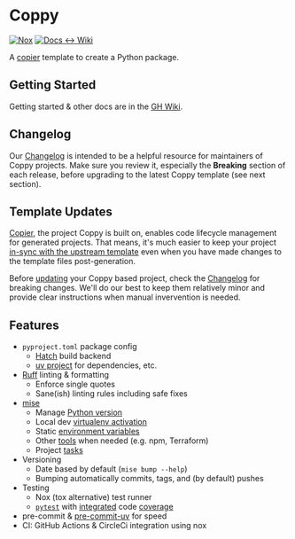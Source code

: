 # Coppy
[![Nox](https://github.com/level12/coppy/actions/workflows/nox.yaml/badge.svg)](https://github.com/level12/coppy/actions/workflows/nox.yaml)
[![Docs <-> Wiki](https://github.com/level12/coppy/actions/workflows/docs.yaml/badge.svg)](https://github.com/level12/coppy/actions/workflows/docs.yaml)


A [copier](https://copier.readthedocs.io/en/stable/) template to create a Python package.


## Getting Started

Getting started & other docs are in the [GH Wiki](https://github.com/level12/coppy/wiki).


## Changelog

Our [Changelog](https://github.com/level12/coppy/wiki/Changelog) is intended to be a helpful
resource for maintainers of Coppy projects.  Make sure you review it, especially the **Breaking**
section of each release, before upgrading to the latest Coppy template (see next section).


## Template Updates

[Copier], the project Coppy is built on, enables code lifecycle management for generated projects.
That means, it's much easier to keep your project [in-sync with the upstream template] even when you
have made changes to the template files post-generation.

Before [updating] your Coppy based project, check the [Changelog] for breaking changes.  We'll do our
best to keep them relatively minor and provide clear instructions when manual invervention is
needed.

[Copier]: https://copier.readthedocs.io
[in-sync with the upstream template]: https://copier.readthedocs.io/en/stable/updating/
[updating]: https://github.com/level12/coppy/wiki#updating-a-project
[Changelog]: https://github.com/level12/coppy/blob/main/changelog.md


## Features

- `pyproject.toml` package config
    - [Hatch](https://hatch.pypa.io/latest/) build backend
    - [uv project](https://docs.astral.sh/uv/guides/projects/) for dependencies, etc.
- [Ruff](https://docs.astral.sh/ruff/) linting & formatting
  - Enforce single quotes
  - Sane(ish) linting rules including safe fixes
- [mise](https://mise.jdx.dev/)
    - Manage [Python version](https://mise.jdx.dev/lang/python.html)
    - Local dev [virtualenv activation](https://mise.jdx.dev/lang/python.html#automatic-virtualenv-activation)
    - Static [environment variables](https://mise.jdx.dev/environments.html)
    - Other [tools](https://mise.jdx.dev/dev-tools/) when needed (e.g. npm, Terraform)
    - Project [tasks](https://mise.jdx.dev/tasks/)
- Versioning
  - Date based by default (`mise bump --help`)
  - Bumping automatically commits, tags, and (by default) pushes
- Testing
  - Nox (tox alternative) test runner
  - [`pytest`](https://docs.pytest.org/en/stable/) with [integrated](https://pypi.org/project/pytest-cov/) code [coverage](https://coverage.readthedocs.io/)
- pre-commit & [pre-commit-uv](https://github.com/tox-dev/pre-commit-uv) for speed
- CI: GitHub Actions & CircleCi integration using nox
